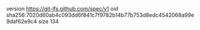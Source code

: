 version https://git-lfs.github.com/spec/v1
oid sha256:7020d60ab4c093dd6f841c7f9782b14b77b753d8edc4542068a99e9daf62e9c4
size 134
